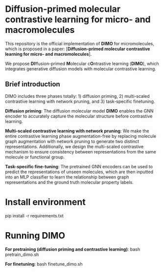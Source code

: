 
# Diffusion-primed molecular contrastive learning for micro- and macromolecules #

This repository is the official implementation of **DIMO** for micromolecules, which is proposed in a paper: [**Diffusion-primed molecular contrastive learning for micro- and macromolecules**]. 

We propose **DI**ffusion-primed **M**olecular c**O**ntrastive learning (**DIMO**), which integrates generative diffusion models with molecular contrastive learning.

## Brief introduction

DIMO includes three phases totally: 1) diffusion priming, 2) multi-scaled contrastive learning with network pruning, and 3) task-specific finetuning.

**Diffusion priming**: The diffusion molecular model **DIMO** enables the GNN encoder to accurately capture the molecular structure before contrastive learning.

**Multi-scaled contrastive learning with network pruning**: We make the entire contrastive learning phase augmentation-free by replacing molecule graph augmentation with network pruning to generate two distinct representations. Additionally, we design the multi-scaled contrastive mechanism to ensure consistency between representations from the same molecule or functional group.

**Task-specific fine-tuning**: The pretrained GNN encoders can be used to predict the representations of unseen molecules, which are then inputted into an MLP classifier to learn the relationship between graph representations and the ground truth molecular property labels.

# Install environment
pip install -r requirements.txt

# Running DIMO
**For pretraining (diffusion priming and contrastive learning)**: bash pretrain_dimo.sh

**For finetuning**: bash finetune_dimo.sh

